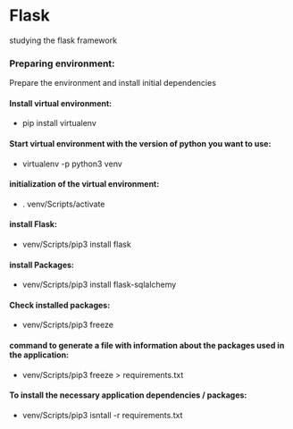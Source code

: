 # Flask
studying the flask framework

### Preparing environment:
Prepare the environment and install initial dependencies
#### Install virtual environment:
- pip install virtualenv

#### Start virtual environment with the version of python you want to use:
- virtualenv -p python3 venv

#### initialization of the virtual environment:
-  . venv/Scripts/activate

#### install Flask:
- venv/Scripts/pip3 install flask

#### install Packages:
- venv/Scripts/pip3 install flask-sqlalchemy

#### Check installed packages:
- venv/Scripts/pip3 freeze

#### command to generate a file with information about the packages used in the application:
- venv/Scripts/pip3 freeze > requirements.txt

#### To install the necessary application dependencies / packages:
- venv/Scripts/pip3 isntall -r requirements.txt